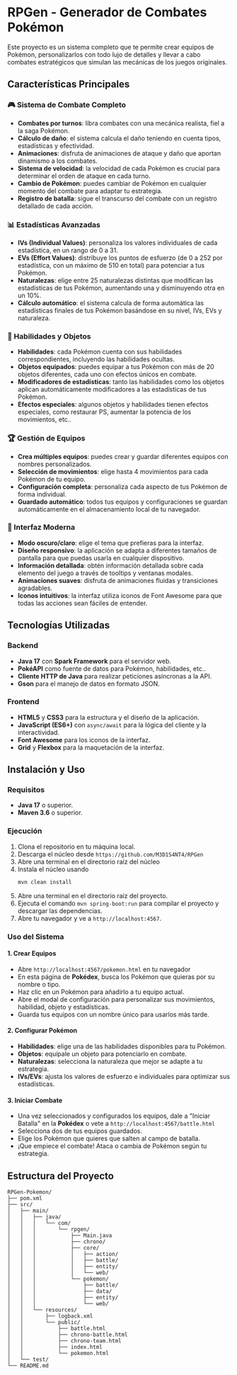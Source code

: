 # RPGen - Generador de Combates Pokémon

Este proyecto es un sistema completo que te permite crear equipos de Pokémon, personalizarlos con todo lujo de detalles y llevar a cabo combates estratégicos que simulan las mecánicas de los juegos originales.

## Características Principales

### 🎮 Sistema de Combate Completo

  - **Combates por turnos**: libra combates con una mecánica realista, fiel a la saga Pokémon.
  - **Cálculo de daño**: el sistema calcula el daño teniendo en cuenta tipos, estadísticas y efectividad.
  - **Animaciones**: disfruta de animaciones de ataque y daño que aportan dinamismo a los combates.
  - **Sistema de velocidad**: la velocidad de cada Pokémon es crucial para determinar el orden de ataque en cada turno.
  - **Cambio de Pokémon**: puedes cambiar de Pokémon en cualquier momento del combate para adaptar tu estrategia.
  - **Registro de batalla**: sigue el transcurso del combate con un registro detallado de cada acción.

### 📊 Estadísticas Avanzadas

  - **IVs (Individual Values)**: personaliza los valores individuales de cada estadística, en un rango de 0 a 31.
  - **EVs (Effort Values)**: distribuye los puntos de esfuerzo (de 0 a 252 por estadística, con un máximo de 510 en total) para potenciar a tus Pokémon.
  - **Naturalezas**: elige entre 25 naturalezas distintas que modifican las estadísticas de tus Pokémon, aumentando una y disminuyendo otra en un 10%.
  - **Cálculo automático**: el sistema calcula de forma automática las estadísticas finales de tus Pokémon basándose en su nivel, IVs, EVs y naturaleza.

### 🎯 Habilidades y Objetos

  - **Habilidades**: cada Pokémon cuenta con sus habilidades correspondientes, incluyendo las habilidades ocultas.
  - **Objetos equipados**: puedes equipar a tus Pokémon con más de 20 objetos diferentes, cada uno con efectos únicos en combate.
  - **Modificadores de estadísticas**: tanto las habilidades como los objetos aplican automáticamente modificadores a las estadísticas de tus Pokémon.
  - **Efectos especiales**: algunos objetos y habilidades tienen efectos especiales, como restaurar PS, aumentar la potencia de los movimientos, etc..

### 🏆 Gestión de Equipos

  - **Crea múltiples equipos**: puedes crear y guardar diferentes equipos con nombres personalizados.
  - **Selección de movimientos**: elige hasta 4 movimientos para cada Pokémon de tu equipo.
  - **Configuración completa**: personaliza cada aspecto de tus Pokémon de forma individual.
  - **Guardado automático**: todos tus equipos y configuraciones se guardan automáticamente en el almacenamiento local de tu navegador.

### 🎨 Interfaz Moderna

  - **Modo oscuro/claro**: elige el tema que prefieras para la interfaz.
  - **Diseño responsivo**: la aplicación se adapta a diferentes tamaños de pantalla para que puedas usarla en cualquier dispositivo.
  - **Información detallada**: obtén información detallada sobre cada elemento del juego a través de tooltips y ventanas modales.
  - **Animaciones suaves**: disfruta de animaciones fluidas y transiciones agradables.
  - **Iconos intuitivos**: la interfaz utiliza iconos de Font Awesome para que todas las acciones sean fáciles de entender.

## Tecnologías Utilizadas

### Backend

  - **Java 17** con **Spark Framework** para el servidor web.
  - **PokéAPI** como fuente de datos para Pokémon, habilidades, etc..
  - **Cliente HTTP de Java** para realizar peticiones asíncronas a la API.
  - **Gson** para el manejo de datos en formato JSON.

### Frontend

  - **HTML5** y **CSS3** para la estructura y el diseño de la aplicación.
  - **JavaScript (ES6+)** con `async/await` para la lógica del cliente y la interactividad.
  - **Font Awesome** para los iconos de la interfaz.
  - **Grid** y **Flexbox** para la maquetación de la interfaz.

## Instalación y Uso

### Requisitos

  - **Java 17** o superior.
  - **Maven 3.6** o superior.

### Ejecución

1.  Clona el repositorio en tu máquina local.
2.  Descarga el núcleo desde `https://github.com/M3D1S4NT4/RPGen`
3.  Abre una terminal en el directorio raíz del núcleo
4.  Instala el núcleo usando
    ```bash
    mvn clean install
    ```
5.  Abre una terminal en el directorio raíz del proyecto.
6.  Ejecuta el comando `mvn spring-boot:run` para compilar el proyecto y descargar las dependencias.
7.  Abre tu navegador y ve a `http://localhost:4567`.

### Uso del Sistema

#### 1\. Crear Equipos

  - Abre `http://localhost:4567/pokemon.html` en tu navegador
  - En esta página de **Pokédex**, busca los Pokémon que quieras por su nombre o tipo.
  - Haz clic en un Pokémon para añadirlo a tu equipo actual.
  - Abre el modal de configuración para personalizar sus movimientos, habilidad, objeto y estadísticas.
  - Guarda tus equipos con un nombre único para usarlos más tarde.

#### 2\. Configurar Pokémon

  - **Habilidades**: elige una de las habilidades disponibles para tu Pokémon.
  - **Objetos**: equípale un objeto para potenciarlo en combate.
  - **Naturalezas**: selecciona la naturaleza que mejor se adapte a tu estrategia.
  - **IVs/EVs**: ajusta los valores de esfuerzo e individuales para optimizar sus estadísticas.

#### 3\. Iniciar Combate

  - Una vez seleccionados y configurados los equipos, dale a "Iniciar Batalla" en la **Pokédex** o vete a `http://localhost:4567/battle.html`
  - Selecciona dos de tus equipos guardados.
  - Elige los Pokémon que quieres que salten al campo de batalla.
  - ¡Que empiece el combate\! Ataca o cambia de Pokémon según tu estrategia.

## Estructura del Proyecto

```
RPGen-Pokemon/
├── pom.xml
├── src/
│   ├── main/
│   │   ├── java/
│   │   │   └── com/
│   │   │       └── rpgen/
│   │   │           ├── Main.java
│   │   │           ├── chrono/
│   │   │           ├── core/
│   │   │           │   ├── action/
│   │   │           │   ├── battle/
│   │   │           │   ├── entity/
│   │   │           │   └── web/
│   │   │           └── pokemon/
│   │   │               ├── battle/
│   │   │               ├── data/
│   │   │               ├── entity/
│   │   │               └── web/
│   │   └── resources/
│   │       ├── logback.xml
│   │       └── public/
│   │           ├── battle.html
│   │           ├── chrono-battle.html
│   │           ├── chrono-team.html
│   │           ├── index.html
│   │           └── pokemon.html
│   └── test/
└── README.md
```

